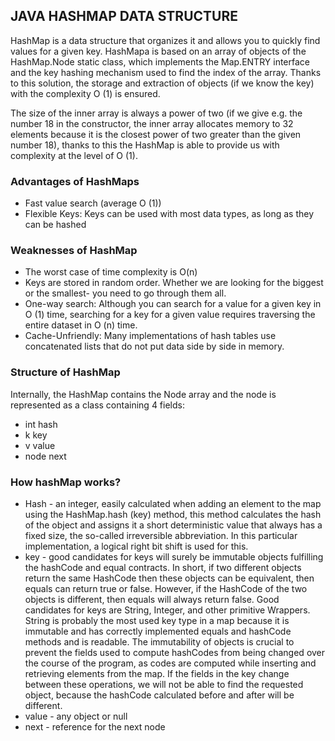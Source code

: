 ## **JAVA HASHMAP DATA STRUCTURE**

HashMap is a data structure that organizes it and allows you to quickly find values 
for a given key. HashMapa is based on an array of objects of the HashMap.Node static 
class, which implements the Map.ENTRY interface and the key hashing mechanism used to 
find the index of the array. Thanks to this solution, the storage and extraction of 
objects (if we know the key) with the complexity O (1) is ensured.


The size of the inner array is always a power of two (if we give e.g. the number 
18 in the constructor, the inner array allocates memory to 32 elements because 
it is the closest power of two greater than the given number 18), thanks to this 
the HashMap is able to provide us with complexity at the level of O (1).

### **Advantages of HashMaps**

- Fast value search (average O (1))
- Flexible Keys: Keys can be used with most data types, as long as they can be hashed

### **Weaknesses of HashMap**

- The worst case of time complexity is O(n)
- Keys are stored in random order. Whether we are looking for the biggest or the
  smallest- you need to go through them all.
- One-way search: Although you can search for a value for a given key in O (1) 
  time, searching for a key for a given value requires traversing the entire 
  dataset in O (n) time.
- Cache-Unfriendly: Many implementations of hash tables use concatenated lists 
  that do not put data side by side in memory.

### **Structure of HashMap** 

Internally, the HashMap contains the Node array and the node is represented as 
a class containing 4 fields:

- int hash
- k key
- v value
- node next

### **How hashMap works?** 

- Hash - an integer, easily calculated when adding an element to the map using 
        the HashMap.hash (key) method, this method calculates the hash of the object 
        and assigns it a short deterministic value that always has a fixed size, the 
        so-called irreversible abbreviation. In this particular implementation, a logical 
        right bit shift is used for this.
- key - good candidates for keys will surely be immutable objects fulfilling 
        the hashCode and equal contracts. In short, if two different objects return the 
        same HashCode then these objects can be equivalent, then equals can return true or false. 
        However, if the HashCode of the two objects is different, then equals will always 
        return false. Good candidates for keys are String, Integer, and other primitive Wrappers. 
        String is probably the most used key type in a map because it is immutable and has 
        correctly implemented equals and hashCode methods and is readable. The immutability 
        of objects is crucial to prevent the fields used to compute hashCodes from being 
        changed over the course of the program, as codes are computed while inserting and 
        retrieving elements from the map. If the fields in the key change between these 
        operations, we will not be able to find the requested object, because the hashCode 
        calculated before and after will be different.
- value - any object or null
- next - reference for the next node
